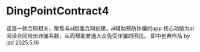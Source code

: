 # DingPointContract4
这是一款合同相关，聚焦与ai赋能合同创建，ai辅助预防诈骗的app
核心功能为ai阅读合同给出诈骗系数，从而帮助普通大众免受诈骗的困扰。
即中创赛作品
by jzd
2025.5.16
